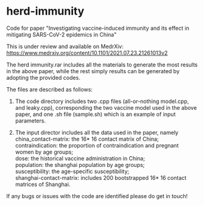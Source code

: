 # herd-immunity
Code for paper "Investigating vaccine-induced immunity and its effect in mitigating SARS-CoV-2 epidemics in China"

This is under review and available on MedrXiv: https://www.medrxiv.org/content/10.1101/2021.07.23.21261013v2

The herd immunity.rar includes all the materials to generate the most results in the above paper, while the rest simply results can be generated by adopting the provided codes.  

The files are described as follows:

1. The code directory includes two .cpp files (all-or-nothing model.cpp, and leaky.cpp), corresponding the two vaccine model used in the above paper, and one .sh file (sample.sh) which is an example of input parameters.

2. The input director includes all the data used in the paper, namely  
china_contact-matrix: the 16* 16 contact matrix of China;  
contraindication: the proportion of contraindication and pregnant women by age groups;  
dose: the historical vaccine administration in China;  
population: the shanghai population by age groups;  
susceptibility: the age-specific susceptibility;  
shanghai-contact-matrix: includes 200 bootstrapped 16* 16 contact matrices of Shanghai.  

If any bugs or issues with the code are identified please do get in touch!




